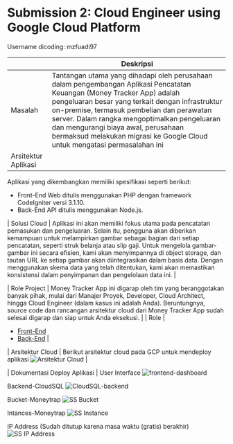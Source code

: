 # Submission 2: Cloud Engineer using Google Cloud Platform

Username dicoding: mzfuadi97

| | Deskripsi |
| ----------- | ----------- |
| Masalah | Tantangan utama yang dihadapi oleh perusahaan dalam pengembangan Aplikasi Pencatatan Keuangan (Money Tracker App) adalah pengeluaran besar yang terkait dengan infrastruktur on-premise, termasuk pembelian dan perawatan server. Dalam rangka mengoptimalkan pengeluaran dan mengurangi biaya awal, perusahaan bermaksud melakukan migrasi ke Google Cloud untuk mengatasi permasalahan ini |
| Arsitektur Aplikasi |
Aplikasi yang dikembangkan memiliki spesifikasi seperti berikut:

- Front-End Web ditulis menggunakan PHP dengan framework CodeIgniter versi 3.1.10.
- Back-End API ditulis menggunakan Node.js.

| Solusi Cloud | Aplikasi ini akan memiliki fokus utama pada pencatatan pemasukan dan pengeluaran. Selain itu, pengguna akan diberikan kemampuan untuk melampirkan gambar sebagai bagian dari setiap pencatatan, seperti struk belanja atau slip gaji. Untuk mengelola gambar-gambar ini secara efisien, kami akan menyimpannya di object storage, dan tautan URL ke setiap gambar akan diintegrasikan dalam basis data. Dengan menggunakan skema data yang telah ditentukan, kami akan memastikan konsistensi dalam penyimpanan dan pengelolaan data ini. |

| Role Project | Money Tracker App ini digarap oleh tim yang beranggotakan banyak pihak, mulai dari Manajer Proyek, Developer, Cloud Architect, hingga Cloud Engineer (dalam kasus ini adalah Anda). Beruntungnya, source code dan rancangan arsitektur cloud dari Money Tracker App sudah selesai digarap dan siap untuk Anda eksekusi. |
| Role | 
- [Front-End](https://github.com/dicodingacademy/a133-gcp-labs/tree/money-tracker)
- [Back-End](https://github.com/dicodingacademy/a133-gcp-labs/tree/money-tracker-api) |

| Arsitektur Cloud | Berikut arsitektur cloud pada GCP untuk mendeploy aplikasi ![Arsitektur Cloud](https://github.com/mzfuadi97/CloudEngineer-MoneyTrack/assets/70827786/447fbe67-447e-4806-8637-a95ef1c276ac) |

| Dokumentasi Deploy Aplikasi |
User Interface
![frontend-dashboard](https://github.com/mzfuadi97/CloudEngineer-MoneyTrack/assets/70827786/bc8da6d7-16ef-44dd-8f0d-baccf7bed177)

Backend-CloudSQL
![CloudSQL-backend](https://github.com/mzfuadi97/CloudEngineer-MoneyTrack/assets/70827786/7b48bbeb-3a08-4daa-a9e2-75f07033ac1a)

Bucket-Moneytrap
![SS Bucket](https://github.com/mzfuadi97/CloudEngineer-MoneyTrack/assets/70827786/a4eede48-e558-4b56-9d7c-e96acf822a73)

Intances-Moneytrap
![SS Instance](https://github.com/mzfuadi97/CloudEngineer-MoneyTrack/assets/70827786/357b8cda-ee69-4198-a28e-bffb0d84031f)

IP Address (Sudah ditutup karena masa waktu (gratis) berakhir)
![SS IP Address](https://github.com/mzfuadi97/CloudEngineer-MoneyTrack/assets/70827786/1148a3ce-8234-4a90-a472-1e0a0d128d4c)


